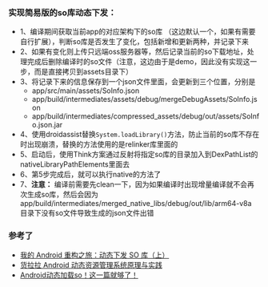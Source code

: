 ### 实现简易版的so库动态下发：
- 1、编译期间获取当前app的对应架构下的so库 （这边默认一个，如果有需要自行扩展），判断so库是否发生了变化，包括新增和更新两种，并记录下来
- 2、如果有变化则上传只远端oss服务器等，然后记录当前的so下载地址，处理完成后删除编译时的so文件（注意，这边由于是demo，因此没有实现这一步，而是直接拷贝到assets目录下）
- 3、将记录下来的信息保存到一个json文件里面，会更新到三个位置，分别是
  - app/src/main/assets/SoInfo.json
  - app/build/intermediates/assets/debug/mergeDebugAssets/SoInfo.json
  - app/build/intermediates/compressed_assets/debug/out/assets/SoInfo.json.jar
- 4、使用droidassist替换`System.loadLibrary()`方法，防止当前的so库不存在时出现崩溃，替换的方法使用的是relinker库里面的
- 5、启动后，使用Think方案通过反射将指定so库的目录加入到DexPathList的nativeLibraryPathElements里面去
- 6、第5步完成后，就可以执行native的方法了
- 7、**注意：** 编译前需要先clean一下，因为如果编译时出现增量编译就不会再次生成so库，然后会因为app/build/intermediates/merged_native_libs/debug/out/lib/arm64-v8a 目录下没有so文件导致生成的json文件出错

### 参考了
- [我的 Android 重构之旅：动态下发 SO 库（上）](https://www.jianshu.com/p/260137fdf7c5)
- [货拉拉 Android 动态资源管理系统原理与实践](https://juejin.cn/post/7113703128733581342)
- [Android动态加载so！这一篇就够了！](https://juejin.cn/post/7107958280097366030)